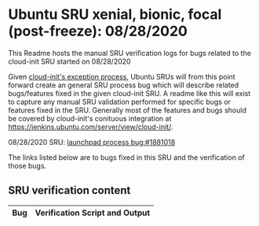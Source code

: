 Ubuntu SRU xenial, bionic, focal (post-freeze): 08/28/2020
=====
This Readme hosts the manual SRU verification logs for bugs related to the cloud-init SRU started on 08/28/2020

Given [cloud-init's exception process](https://wiki.ubuntu.com/CloudinitUpdates), Ubuntu SRUs will from this point forward create an general SRU process bug which will describe related bugs/features fixed in the given cloud-init SRU. A readme like this will exist to capture any manual SRU validation performed for specific bugs or features fixed in the SRU. Generally most of the features and bugs should be covered by cloud-init's conituous integration at https://jenkins.ubuntu.com/server/view/cloud-init/.


08/28/2020 SRU: [launchpad process bug:#1881018](https://pad.lv/1893064)


The links listed below are to bugs fixed in this SRU and the verification of those bugs.

## SRU verification content
| Bug | Verification Script and Output |
| -------- |  -------- |
